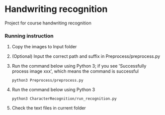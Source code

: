 # Handwriting recognition

Project for course handwriting recognition

### Running instruction

1. Copy the images to Input folder

2. (Optional) Input the correct path and suffix in Preprocess/preprocess.py

3. Run the command below using Python 3; if you see 'Successfully process image xxx', which means the command is successful

    ```
    python3 Preprocess/preprocess.py
    ```
    
5. Run the command below using Python 3
    ```
    python3 CharacterRecognition/run_recognition.py
    ```
    
6. Check the text files in current folder